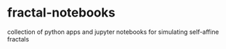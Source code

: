 # fractal-notebooks
collection of python apps and jupyter notebooks for simulating self-affine fractals
